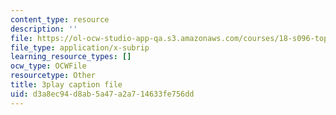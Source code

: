 ```yaml
---
content_type: resource
description: ''
file: https://ol-ocw-studio-app-qa.s3.amazonaws.com/courses/18-s096-topics-in-mathematics-with-applications-in-finance-fall-2013/d3a8ec94d8ab5a47a2a714633fe756dd_uBeM1FUk4Ps.vtt
file_type: application/x-subrip
learning_resource_types: []
ocw_type: OCWFile
resourcetype: Other
title: 3play caption file
uid: d3a8ec94-d8ab-5a47-a2a7-14633fe756dd
---
```


